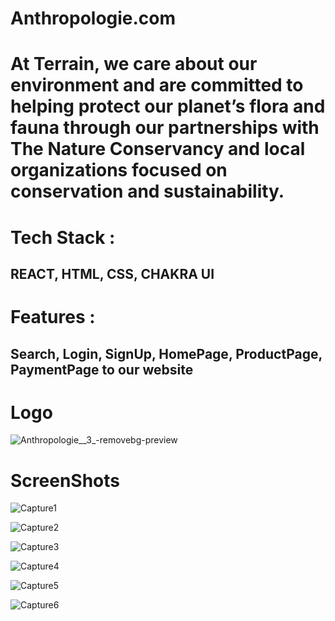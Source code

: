 <h1>Anthropologie.com</h1>

<h1>At Terrain, we care about our environment and are committed to helping protect our planet’s flora and fauna through our partnerships with The Nature Conservancy and local organizations focused on conservation and sustainability.</h1>

<h1>Tech Stack :</h1> <h2>REACT, HTML, CSS, CHAKRA UI</h2>

<h1>Features :</h1> <h2>Search, Login, SignUp, HomePage, ProductPage, PaymentPage to our website</h2>

<h1>Logo</h1>


![Anthropologie__3_-removebg-preview](https://images.ctfassets.net/5de70he6op10/7q3Z6vJ6UEPFyAPKAFZZxl/1a22eec777828277571187c43306e983/Anthropologie_Holiday_Lockup__1_update.svg)

<h1>ScreenShots</h1>

![Capture1](https://user-images.githubusercontent.com/110049484/217256446-d1e2b12e-da22-4aeb-ae09-88df3c632c30.PNG)

![Capture2](https://user-images.githubusercontent.com/110049484/217256475-de7055cb-4aba-4514-a20f-6e06559525d1.PNG)

![Capture3](https://user-images.githubusercontent.com/110049484/217256508-1d5a87ef-90e6-449b-a9ed-64537ae319f6.PNG)

![Capture4](https://user-images.githubusercontent.com/110049484/217256573-59e9016a-9e12-43b3-a394-ddffce3aa59c.PNG)

![Capture5](https://user-images.githubusercontent.com/110049484/217256600-f35d0ec9-afb1-4871-9e4f-d725d51cb49d.PNG)

![Capture6](https://user-images.githubusercontent.com/110049484/217256639-81aae12d-d676-4f61-877f-ca37746cbc1c.PNG)


